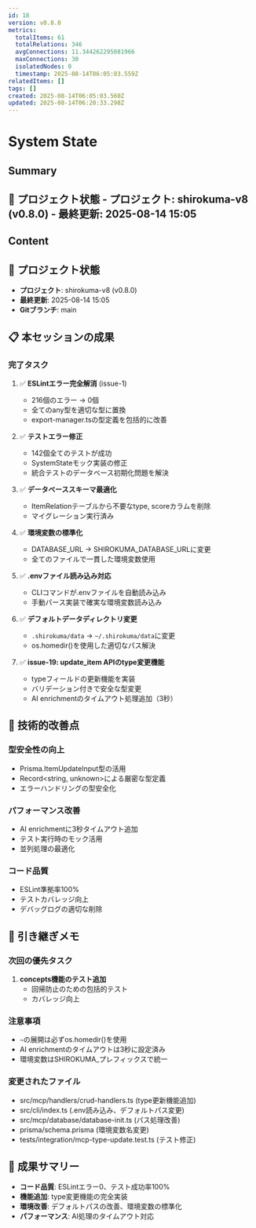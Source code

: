 ```yaml
---
id: 18
version: v0.8.0
metrics:
  totalItems: 61
  totalRelations: 346
  avgConnections: 11.344262295081966
  maxConnections: 30
  isolatedNodes: 0
  timestamp: 2025-08-14T06:05:03.559Z
relatedItems: []
tags: []
created: 2025-08-14T06:05:03.560Z
updated: 2025-08-14T06:20:33.298Z
---
```


# System State

## Summary

## 📍 プロジェクト状態 - **プロジェクト**: shirokuma-v8 (v0.8.0) - **最終更新**: 2025-08-14 15:05

## Content

## 📍 プロジェクト状態
- **プロジェクト**: shirokuma-v8 (v0.8.0)
- **最終更新**: 2025-08-14 15:05
- **Gitブランチ**: main

## 📋 本セッションの成果

### 完了タスク
1. ✅ **ESLintエラー完全解消** (issue-1)
   - 216個のエラー → 0個
   - 全てのany型を適切な型に置換
   - export-manager.tsの型定義を包括的に改善

2. ✅ **テストエラー修正**
   - 142個全てのテストが成功
   - SystemStateモック実装の修正
   - 統合テストのデータベース初期化問題を解決

3. ✅ **データベーススキーマ最適化**
   - ItemRelationテーブルから不要なtype, scoreカラムを削除
   - マイグレーション実行済み

4. ✅ **環境変数の標準化**
   - DATABASE_URL → SHIROKUMA_DATABASE_URLに変更
   - 全てのファイルで一貫した環境変数使用

5. ✅ **.envファイル読み込み対応**
   - CLIコマンドが.envファイルを自動読み込み
   - 手動パース実装で確実な環境変数読み込み

6. ✅ **デフォルトデータディレクトリ変更**
   - `.shirokuma/data` → `~/.shirokuma/data`に変更
   - os.homedir()を使用した適切なパス解決

7. ✅ **issue-19: update_item APIのtype変更機能**
   - typeフィールドの更新機能を実装
   - バリデーション付きで安全な型変更
   - AI enrichmentのタイムアウト処理追加（3秒）

## 🔧 技術的改善点

### 型安全性の向上
- Prisma.ItemUpdateInput型の活用
- Record<string, unknown>による厳密な型定義
- エラーハンドリングの型安全化

### パフォーマンス改善
- AI enrichmentに3秒タイムアウト追加
- テスト実行時のモック活用
- 並列処理の最適化

### コード品質
- ESLint準拠率100%
- テストカバレッジ向上
- デバッグログの適切な削除

## 📝 引き継ぎメモ

### 次回の優先タスク
1. **concepts機能のテスト追加**
   - 回帰防止のための包括的テスト
   - カバレッジ向上

### 注意事項
- `~`の展開は必ずos.homedir()を使用
- AI enrichmentのタイムアウトは3秒に設定済み
- 環境変数はSHIROKUMA_プレフィックスで統一

### 変更されたファイル
- src/mcp/handlers/crud-handlers.ts (type更新機能追加)
- src/cli/index.ts (.env読み込み、デフォルトパス変更)
- src/mcp/database/database-init.ts (パス処理改善)
- prisma/schema.prisma (環境変数名変更)
- tests/integration/mcp-type-update.test.ts (テスト修正)

## 🎯 成果サマリー
- **コード品質**: ESLintエラー0、テスト成功率100%
- **機能追加**: type変更機能の完全実装
- **環境改善**: デフォルトパスの改善、環境変数の標準化
- **パフォーマンス**: AI処理のタイムアウト対応

